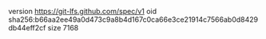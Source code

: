 version https://git-lfs.github.com/spec/v1
oid sha256:b66aa2ee49a0d473c9a8b4d167c0ca66e3ce21914c7566ab0d8429db44eff2cf
size 7168
